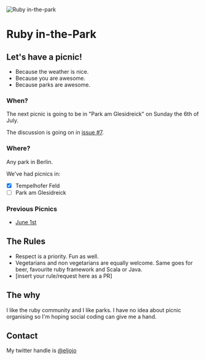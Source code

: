 ![Ruby in-the-park](https://raw.githubusercontent.com/ruby-in-the-park/ruby-in-the-park/master/logo.png?ab2bf9ccd67ec744296d8a0ce66c62ac376f4e14)

Ruby in-the-Park
================

## Let's have a picnic!
- Because the weather is nice.
- Because you are awesome.
- Because parks are awesome.

### When?
The next picnic is going to be in "Park am Glesidreick" on Sunday the 6th of July.

The discussion is going on in [issue #7](https://github.com/ruby-in-the-park/ruby-in-the-park/issues/7).

### Where?
Any park in Berlin.

We've had picnics in:

- [x] Tempelhofer Feld
- [ ] Park am Glesidreick

### Previous Picnics

- [June 1st](https://github.com/ruby-in-the-park/ruby-in-the-park/issues/4)

## The Rules
- Respect is a priority. Fun as well.
- Vegetarians and non vegetarians are equally welcome. Same goes for beer, favourite ruby framework and Scala or Java.
- [insert your rule/request here as a PR]

## The why
I like the ruby community and I like parks. I have no idea about picnic organising so I'm hoping social coding can give me a hand.

## Contact
My twitter handle is [@eljojo](http://twitter.com/eljojo)
